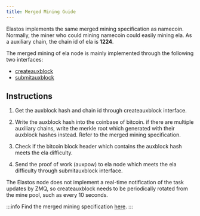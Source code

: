 ```yaml
---
title: Merged Mining Guide
---
```


Elastos implements the same merged mining specification as namecoin. Normally, the miner who could mining namecoin could easily mining ela. As a auxiliary chain, the chain id of ela is **1224**.

The merged mining of ela node is mainly implemented through the following two interfaces:

- [createauxblock](https://github.com/elastos/Elastos.ELA/blob/master/docs/jsonrpc_apis.md#createauxblock)
- [submitauxblock](https://github.com/elastos/Elastos.ELA/blob/master/docs/jsonrpc_apis.md#submitauxblock)

## Instructions

1. Get the auxblock hash and chain id through createauxblock interface.

2. Write the auxblock hash into the coinbase of bitcoin. if there are multiple auxiliary chains, write the merkle root which generated with their auxblock hashes instead. Refer to the merged mining specification.

3. Check if the bitcoin block header which contains the auxblock hash meets the ela difficulty.

4. Send the proof of work (auxpow) to ela node which meets the ela difficulty through submitauxblock interface.

The Elastos node does not implement a real-time notification of the task updates by ZMQ, so createauxblock needs to be periodically rotated from the mine pool, such as every 10 seconds.

:::info
Find the merged mining specification [here](https://en.bitcoin.it/wiki/Merged_mining_specification).
:::
